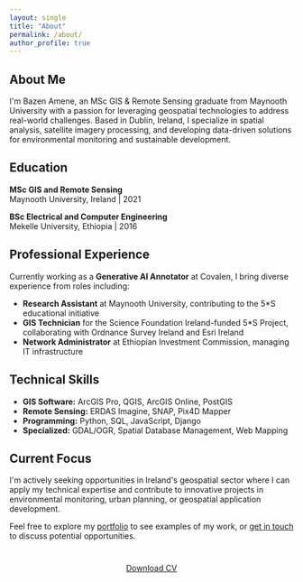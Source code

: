 ```yaml
---
layout: single
title: "About"
permalink: /about/
author_profile: true
---
```


## About Me

I'm Bazen Amene, an MSc GIS & Remote Sensing graduate from Maynooth University with a passion for leveraging geospatial technologies to address real-world challenges. Based in Dublin, Ireland, I specialize in spatial analysis, satellite imagery processing, and developing data-driven solutions for environmental monitoring and sustainable development.

## Education

**MSc GIS and Remote Sensing**  
Maynooth University, Ireland | 2021

**BSc Electrical and Computer Engineering**  
Mekelle University, Ethiopia | 2016

## Professional Experience

Currently working as a **Generative AI Annotator** at Covalen, I bring diverse experience from roles including:

- **Research Assistant** at Maynooth University, contributing to the 5*S educational initiative
- **GIS Technician** for the Science Foundation Ireland-funded 5*S Project, collaborating with Ordnance Survey Ireland and Esri Ireland
- **Network Administrator** at Ethiopian Investment Commission, managing IT infrastructure

## Technical Skills

- **GIS Software:** ArcGIS Pro, QGIS, ArcGIS Online, PostGIS
- **Remote Sensing:** ERDAS Imagine, SNAP, Pix4D Mapper
- **Programming:** Python, SQL, JavaScript, Django
- **Specialized:** GDAL/OGR, Spatial Database Management, Web Mapping

## Current Focus

I'm actively seeking opportunities in Ireland's geospatial sector where I can apply my technical expertise and contribute to innovative projects in environmental monitoring, urban planning, or geospatial application development.

Feel free to explore my [portfolio](/portfolio/) to see examples of my work, or [get in touch](/contact/) to discuss potential opportunities.

<div style="text-align: center; margin-top: 40px;">
  <a href="/assets/cv/Bazen Amene 2025 CV.pdf" class="btn btn--primary">Download CV</a>
</div>
